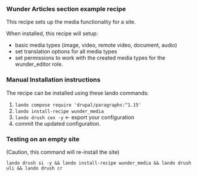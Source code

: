 ### Wunder Articles section example recipe

This recipe sets up the media functionality for a site.

When installed, this recipe will setup:

* basic media types (image, video, remote video, document, audio)
* set translation options for all media types
* set permissions to work with the created media types for the wunder_editor role.

### Manual Installation instructions

The recipe can be installed using these lando commands:

1. `lando compose require 'drupal/paragraphs:^1.15'`
2. `lando install-recipe wunder_media`
3. `lando drush cex -y` <- export your configuration
4. commit the updated configuration.

### Testing on an empty site

(Caution, this command will re-install the site)

```shell
lando drush si -y && lando install-recipe wunder_media && lando drush uli && lando drush cr
```
